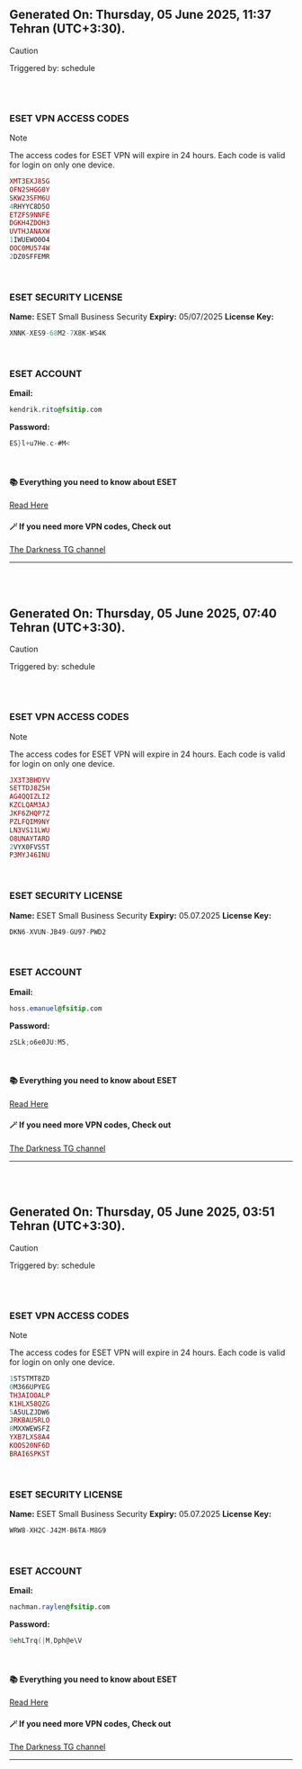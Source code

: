 ## Generated On: Thursday, 05 June 2025, 11:37 Tehran (UTC+3:30).

> [!CAUTION]
> Triggered by: schedule

<br><br>

### ESET VPN ACCESS CODES

> [!NOTE]
> The access codes for ESET VPN will expire in 24 hours.
> Each code is valid for login on only one device.

```ruby
XMT3EXJ85G
OFN2SHGG0Y
SKW23SFM6U
4RHYYC8D5O
ETZFS9NNFE
DGKH4ZDOH3
UVTHJANAXW
1IWUEWO0O4
OOC0MU574W
2DZ0SFFEMR
```

<br>

### ESET SECURITY LICENSE

**Name:** ESET Small Business Security
**Expiry:** 05/07/2025
**License Key:**

```POV-Ray SDL
XNNK-XES9-68M2-7X8K-WS4K
```

<br>

### ESET ACCOUNT

**Email:**

```CSS
kendrik.rito@fsitip.com
```

**Password:**

```POV-Ray SDL
ES}l+u7He.c-#M<
```

<br>

#### 📚 Everything you need to know about ESET

[Read Here](https://t.me/F_NiREvil/2113)

#### 🪄 If you need more VPN codes, Check out

[The Darkness TG channel](https://t.me/Eset_key_trial)

---

<br><br>

## Generated On: Thursday, 05 June 2025, 07:40 Tehran (UTC+3:30).

> [!CAUTION]
> Triggered by: schedule

<br><br>

### ESET VPN ACCESS CODES

> [!NOTE]
> The access codes for ESET VPN will expire in 24 hours.
> Each code is valid for login on only one device.

```ruby
JX3T3BHDYV
SETTDJ8Z5H
AG4QQIZLI2
KZCLQAM3AJ
JKF6ZHQP7Z
PZLFQIM9NY
LN3VS11LWU
O8UNAYTARD
2VYX0FVS5T
P3MYJ46INU
```

<br>

### ESET SECURITY LICENSE

**Name:** ESET Small Business Security
**Expiry:** 05.07.2025
**License Key:**

```POV-Ray SDL
DKN6-XVUN-JB49-GU97-PWD2
```

<br>

### ESET ACCOUNT

**Email:**

```CSS
hoss.emanuel@fsitip.com
```

**Password:**

```POV-Ray SDL
zSLk;o6e0JU:M5,
```

<br>

#### 📚 Everything you need to know about ESET

[Read Here](https://t.me/F_NiREvil/2113)

#### 🪄 If you need more VPN codes, Check out

[The Darkness TG channel](https://t.me/Eset_key_trial)

---

<br><br>

## Generated On: Thursday, 05 June 2025, 03:51 Tehran (UTC+3:30).

> [!CAUTION]
> Triggered by: schedule

<br><br>

### ESET VPN ACCESS CODES

> [!NOTE]
> The access codes for ESET VPN will expire in 24 hours.
> Each code is valid for login on only one device.

```ruby
1STSTMT8ZD
0M366UPYEG
TH3AIOOALP
K1HLX58QZG
5A5ULZJDW6
JRKBAU5RLO
8MXXWEWSFZ
YXB7LXS8A4
KOOS20NF6D
BRAI6SPK5T
```

<br>

### ESET SECURITY LICENSE

**Name:** ESET Small Business Security
**Expiry:** 05.07.2025
**License Key:**

```POV-Ray SDL
WRW8-XH2C-J42M-B6TA-M8G9
```

<br>

### ESET ACCOUNT

**Email:**

```CSS
nachman.raylen@fsitip.com
```

**Password:**

```POV-Ray SDL
9ehLTrq(|M,Dph@e\V
```

<br>

#### 📚 Everything you need to know about ESET

[Read Here](https://t.me/F_NiREvil/2113)

#### 🪄 If you need more VPN codes, Check out

[The Darkness TG channel](https://t.me/Eset_key_trial)

---

<br><br>

